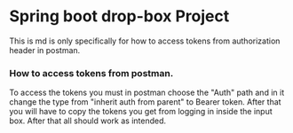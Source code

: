 # Spring boot drop-box Project

This is md is only specifically for how to access tokens
from authorization header in postman.

### How to access tokens from postman.
To access the tokens you must in postman choose 
the "Auth" path and in it change the type from
"inherit auth from parent" to Bearer token.
After that you will have to copy the tokens
you get from logging in inside the input box. 
After that all should work as intended.